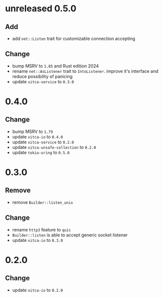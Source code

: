 # unreleased 0.5.0
## Add
- add `net::Listen` trait for customizable connection accepting

## Change
- bump MSRV to `1.85` and Rust edition 2024
- rename `net::AsListener` trait to `IntoListener`. improve it's interface and reduce possibility of panicing
- update `xitca-service` to `0.3.0`

# 0.4.0
## Change
- bump MSRV to `1.79`
- update `xitca-io` to `0.4.0`
- update `xitca-service` to `0.2.0`
- update `xitca-unsafe-collection` to `0.2.0`
- update `tokio-uring` to `0.5.0`

# 0.3.0
## Remove
- remove `Builder::listen_unix`

## Change
- rename `http3` feature to `quic`
- `Builder::listen` is able to accept generic socket listener
- update `xitca-io` to `0.3.0`

# 0.2.0
## Change
- update `xitca-io` to `0.2.0`
